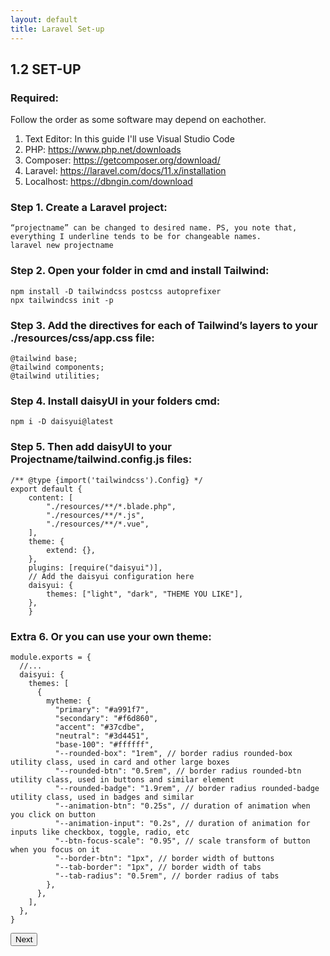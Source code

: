 ```yaml
---
layout: default
title: Laravel Set-up
---
```


<h2>1.2 SET-UP</h2>

<h3>Required:</h3>
<p>Follow the order as some software may depend on eachother.</p>
<ol>
  <li>Text Editor: In this guide I'll use Visual Studio Code</li>
  <li>PHP: <a href="https://www.php.net/downloads">https://www.php.net/downloads</a></li>
  <li>Composer: <a href="https://getcomposer.org/download/">https://getcomposer.org/download/</a></li>
  <li>Laravel: <a href="https://laravel.com/docs/11.x/installation">https://laravel.com/docs/11.x/installation</a></li>
  <li>Localhost: <a href="https://dbngin.com/download">https://dbngin.com/download</a></li>
</ol>

<h3>Step 1. Create a Laravel project:</h3>
<pre class="codesnippet">
<code>“projectname” can be changed to desired name. PS, you note that, everything I underline tends to be for changeable names.
laravel new projectname</code></pre>

<h3>Step 2. Open your folder in cmd and install Tailwind:</h3>
<pre class="codesnippet">
<code>npm install -D tailwindcss postcss autoprefixer
npx tailwindcss init -p</code></pre>

<h3>Step 3. Add the directives for each of Tailwind’s layers to your ./resources/css/app.css file:</h3>
<pre class="codesnippet">
<code>@tailwind base;
@tailwind components;
@tailwind utilities;</code></pre>

<h3>Step 4. Install daisyUI in your folders cmd:</h3>
<pre class="codesnippet">
<code>npm i -D daisyui@latest</code></pre>

<h3>Step 5. Then add daisyUI to your Projectname/tailwind.config.js files:</h3>
<pre class="codesnippet">
<code>/** @type {import('tailwindcss').Config} */
export default {
    content: [
        "./resources/**/*.blade.php",
        "./resources/**/*.js",
        "./resources/**/*.vue",
    ],
    theme: {
        extend: {},
    },
    plugins: [require("daisyui")],
    // Add the daisyui configuration here
    daisyui: {
        themes: ["light", "dark", "THEME YOU LIKE"],
    },
    }</code></pre>

<h3>Extra 6. Or you can use your own theme:</h3>
<pre class="codesnippet">
<code>module.exports = {
  //...
  daisyui: {
    themes: [
      {
        mytheme: {
          "primary": "#a991f7",
          "secondary": "#f6d860",
          "accent": "#37cdbe",
          "neutral": "#3d4451",
          "base-100": "#ffffff",
          "--rounded-box": "1rem", // border radius rounded-box utility class, used in card and other large boxes
          "--rounded-btn": "0.5rem", // border radius rounded-btn utility class, used in buttons and similar element
          "--rounded-badge": "1.9rem", // border radius rounded-badge utility class, used in badges and similar
          "--animation-btn": "0.25s", // duration of animation when you click on button
          "--animation-input": "0.2s", // duration of animation for inputs like checkbox, toggle, radio, etc
          "--btn-focus-scale": "0.95", // scale transform of button when you focus on it
          "--border-btn": "1px", // border width of buttons
          "--tab-border": "1px", // border width of tabs
          "--tab-radius": "0.5rem", // border radius of tabs
        },
      },
    ],
  },
}</code></pre>


<a href="/views/laravel/setup"><button>Next</button></a>
